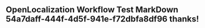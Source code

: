 <properties
ms.topic="hero-topic"
ms.test1="hero-topic"
ms.test2="test"/>

## OpenLocalization Workflow Test MarkDown 54a7daff-444f-4d5f-941e-f72dbfa8df96 thanks!
